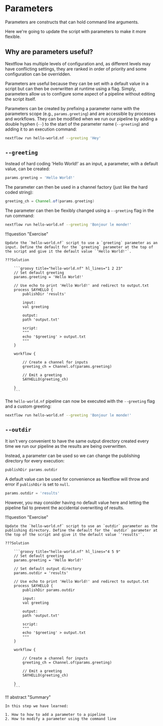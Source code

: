 # Parameters

Parameters are constructs that can hold command line arguments.

Here we're going to update the script with parameters to make it more flexible.

## Why are parameters useful?

Nextflow has multiple levels of configuration and, as different levels may have conflicting settings, they are ranked in order of priority and some configuration can be overridden.

Parameters are useful because they can be set with a default value in a script but can then be overwritten at runtime using a flag. Simply, parameters allow us to configure some aspect of a pipeline without editing the script itself.

Parameters can be created by prefixing a parameter name with the parameters scope (e.g., `params.greeting`) and are accessible by processes and workflows. They can be modified when we run our pipeline by adding a double hyphen (`--`) to the start of the parameter name (`--greeting`)  and adding it to an execution command:

```bash
nextflow run hello-world.nf --greeting 'Hey'
```

## `--greeting`

Instead of hard coding 'Hello World!' as an input, a parameter, with a default value, can be created:

```groovy
params.greeting = 'Hello World!'
```

The parameter can then be used in a channel factory (just like the hard coded string):

```groovy
greeting_ch = Channel.of(params.greeting)
```

The parameter can then be flexibly changed using a `--greeting` flag in the run command:

```bash
nextflow run hello-world.nf --greeting 'Bonjour le monde!'
```

!!!question "Exercise"

    Update the `hello-world.nf` script to use a `greeting` parameter as an input. Define the default for the `greeting` parameter at the top of the script and give it the default value `'Hello World!'`.

    ???Solution

        ```groovy title="hello-world.nf" hl_lines="1 2 23"
        // Set default greeting
        params.greeting = 'Hello World!'

        // Use echo to print 'Hello World!' and redirect to output.txt
        process SAYHELLO {
            publishDir 'results'

            input:
            val greeting

            output: 
            path 'output.txt'
            
            script:
            """
            echo '$greeting' > output.txt
            """
        }
        
        workflow {

            // Create a channel for inputs
            greeting_ch = Channel.of(params.greeting)

            // Emit a greeting
            SAYHELLO(greeting_ch)
            
        }
        ```

The `hello-world.nf` pipeline can now be executed with the `--greeting` flag and a custom greeting:

```bash
nextflow run hello-world.nf --greeting 'Bonjour le monde!'
```

## `--outdir`

It isn't very convenient to have the same output directory created every time we run our pipeline as the results are being overwritten.

Instead, a parameter can be used so we can change the publishing directory for every execution:

```groovy
publishDir params.outdir
```  

A default value can be used for convenience as Nextflow will throw and error if `publishDir` is set to `null`.

```groovy
params.outdir = 'results'
```

However, you may consider having no default value here and letting the pipeline fail to prevent the accidental overwriting of results.

!!!question "Exercise"

    Update the `hello-world.nf` script to use an `outdir` parameter as the publishing directory. Define the default for the `outdir` parameter at the top of the script and give it the default value `'results'`.

    ???Solution

        ```groovy title="hello-world.nf" hl_lines="4 5 9"
        // Set default greeting
        params.greeting = 'Hello World!'

        // Set default output directory
        params.outdir = 'results'

        // Use echo to print 'Hello World!' and redirect to output.txt
        process SAYHELLO {
            publishDir params.outdir

            input:
            val greeting

            output: 
            path 'output.txt'
            
            script:
            """
            echo '$greeting' > output.txt
            """
        }
        
        workflow {

            // Create a channel for inputs
            greeting_ch = Channel.of(params.greeting)

            // Emit a greeting
            SAYHELLO(greeting_ch)
            
        }
        ```

!!! abstract "Summary"

    In this step we have learned:  

    1. How to how to add a parameter to a pipeline 
    2. How to modify a parameter using the command line
